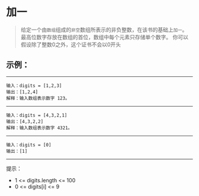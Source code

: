 # 加一
> 给定一个由`数组`组成的`非空`数组所表示的非负整数，在该书的基础上`加一`。
> 最高位数字存放在数组的首位，数组中每个元素只存储单个数字。
> 你可以假设除了整数0之外，这个证书不会以0开头

## 示例：
---
```
输入：digits = [1,2,3]
输出：[1,2,4]
解释：输入数组表示数字 123。
```
---
```
输入：digits = [4,3,2,1]
输出：[4,3,2,2]
解释：输入数组表示数字 4321。
```
---
```
输入：digits = [0]
输出：[1]
```
---

提示：
  - 1 <= digits.length <= 100
  - 0 <= digits[i] <= 9

